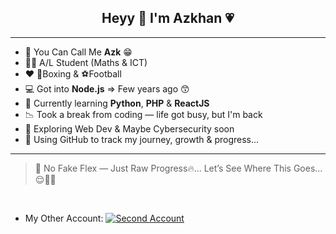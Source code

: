 <h2 align="center">Heyy 👋 I'm Azkhan 💗</h2>

---

- 🖖 You Can Call Me **Azk** 😁  
- 🧑‍🎓 A/L Student (Maths & ICT)  
- ❤️ 🥊Boxing & ⚽Football  
- 💻 Got into **Node.js** => Few years ago 😙
- 🧠 Currently learning **Python**, **PHP** & **ReactJS**
- 📉 Took a break from coding — life got busy, but I'm back  
- 🌱 Exploring Web Dev & Maybe Cybersecurity soon  
- 🚀 Using GitHub to track my journey, growth & progress...

---

> 🧊 No Fake Flex — Just Raw Progress🔥... Let’s See Where This Goes... 😌😮‍💨

<br>

- My Other Account: [![Second Account](https://img.shields.io/badge/GitHub-azkhan--mhd-181717?logo=github)](https://github.com/azkhan-mhd)
